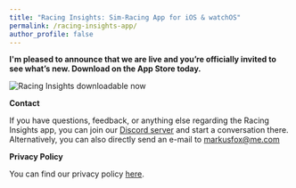 ```yaml
---
title: "Racing Insights: Sim-Racing App for iOS & watchOS"
permalink: /racing-insights-app/
author_profile: false
---
```


**I'm pleased to announce that we are live and you’re officially invited to see what’s new. Download on the App Store today.**

![Racing Insights downloadable now](https://markusfox.github.io/assets/images/racing_insights-1280x720.png)

**Contact**

If you have questions, feedback, or anything else regarding the Racing Insights app, you can join our [Discord server](https://discord.gg/TdfUs8XFZD) and start a conversation there. Alternatively, you can also directly send an e-mail to markusfox@me.com

**Privacy Policy**

You can find our privacy policy [here](https://markusfox.github.io/racinginsights-privacy/).
